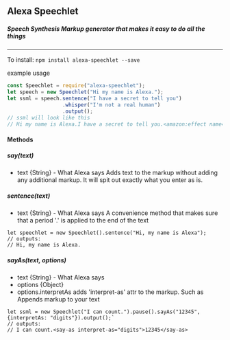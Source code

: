 ## Alexa Speechlet  
##### Speech Synthesis Markup generator that makes it easy to do all the things

------

To install:
`npm install alexa-speechlet --save`

example usage
```js
const Speechlet = require("alexa-speechlet");
let speech = new Speechlet("Hi my name is Alexa.");
let ssml = speech.sentence("I have a secret to tell you")
                  .whisper("I'm not a real human")
                  .output();
// ssml will look like this
// Hi my name is Alexa.I have a secret to tell you.<amazon:effect name="whispered">I'm not a real human</amazon:effect>

```

#### Methods

##### say(text)
- text {String} - What Alexa says
Adds text to the markup without adding any additional markup. It will spit out exactly what you enter as is.


##### sentence(text)
- text {String} - What Alexa says
A convenience method that makes sure that a period '.' is applied to the end of the text
```
let speechlet = new Speechlet().sentence("Hi, my name is Alexa");
// outputs:
// Hi, my name is Alexa.
```

##### sayAs(text, options)
- text {String} - What Alexa says
- options {Object}
 - options.interpretAs adds 'interpret-as' attr to the markup. Such as <say-as interpret-as="spell-out">
Appends <say-as> markup to your text
```
let ssml = new Speechlet("I can count.").pause().sayAs("12345", {interpretAs: "digits"}).output();`
// outputs:
// I can count.<say-as interpret-as="digits">12345</say-as>
```
